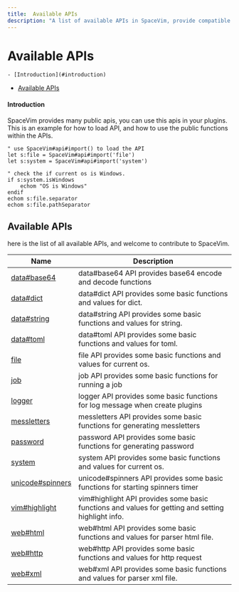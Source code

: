 ```yaml
---
title:  Available APIs
description: "A list of available APIs in SpaceVim, provide compatible functions for vim and neovim."
---
```


# Available APIs

<!-- vim-markdown-toc GFM -->

    - [Introduction](#introduction)
- [Available APIs](#available-apis)

<!-- vim-markdown-toc -->

#### Introduction

SpaceVim provides many public apis, you can use this apis in your plugins.
This is an example for how to load API, and how to use the public functions within the APIs.

```vim
" use SpaceVim#api#import() to load the API
let s:file = SpaceVim#api#import('file')
let s:system = SpaceVim#api#import('system')

" check the if current os is Windows.
if s:system.isWindows
    echom "OS is Windows"
endif
echom s:file.separator
echom s:file.pathSeparator
```

<!-- call SpaceVim#dev#api#update() -->

<!-- SpaceVim api list start -->

## Available APIs

here is the list of all available APIs, and welcome to contribute to SpaceVim.

| Name                                  | Description                                                                                        |
| ------------------------------------- | -------------------------------------------------------------------------------------------------- |
| [data#base64](data/base64/)           | data#base64 API provides base64 encode and decode functions                                        |
| [data#dict](data/dict/)               | data#dict API provides some basic functions and values for dict.                                   |
| [data#string](data/string/)           | data#string API provides some basic functions and values for string.                               |
| [data#toml](data/toml/)               | data#toml API provides some basic functions and values for toml.                                   |
| [file](file/)                         | file API provides some basic functions and values for current os.                                  |
| [job](job/)                           | job API provides some basic functions for running a job                                            |
| [logger](logger/)                     | logger API provides some basic functions for log message when create plugins                       |
| [messletters](messletters/)           | messletters API provides some basic functions for generating messletters                           |
| [password](password/)                 | password API provides some basic functions for generating password                                 |
| [system](system/)                     | system API provides some basic functions and values for current os.                                |
| [unicode#spinners](unicode/spinners/) | unicode#spinners API provides some basic functions for starting spinners timer                     |
| [vim#highlight](vim/highlight/)       | vim#highlight API provides some basic functions and values for getting and setting highlight info. |
| [web#html](web/html/)                 | web#html API provides some basic functions and values for parser html file.                        |
| [web#http](web/http/)                 | web#http API provides some basic functions and values for http request                             |
| [web#xml](web/xml/)                   | web#xml API provides some basic functions and values for parser xml file.                          |

<!-- SpaceVim api list end -->
